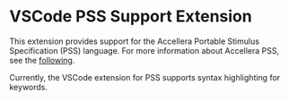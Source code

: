 # VSCode PSS Support Extension

This extension provides support for the Accellera Portable Stimulus Specification (PSS) language. 
For more information about Accellera PSS, see the [following](https://www.accellera.org/downloads/standards/portable-stimulus).

Currently, the VSCode extension for PSS supports syntax highlighting for keywords. 

